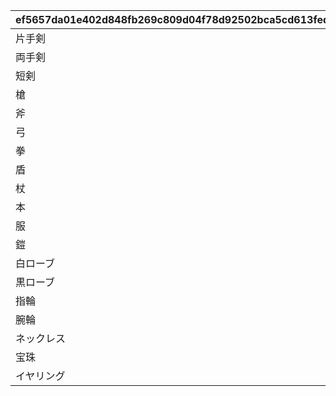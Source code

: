 |ef5657da01e402d848fb269c809d04f78d92502bca5cd613feda7f2e62f4ec03|49ff12c7b2221c4040dbea7edac933ee446ccb0474d1d1901784bfa0a7f03609|bb98814b7f758c054737c5bfd6635565dd56fb0611bc02f52dc951a86a9edfd3|fd58fcaa0c04af1b54f343b95f53a37995bfe63cc9a1c41b78023b99ad448beb|881c1ebaed911cf89e4a48593cc35ef4680b81e3fcab98d1cc3b9b593eafd7d2|
| --- | --- | --- | --- | --- |
|片手剣|red|101|90009|#D23232|
|両手剣|red|102|90009|#D23232|
|短剣|red|103|90009|#D23232|
|槍|red|104|90009|#D23232|
|斧|red|105|90009|#D23232|
|弓|red|106|90009|#D23232|
|拳|red|107|90009|#D23232|
|盾|red|108|90009|#D23232|
|杖|red|109|90009|#D23232|
|本|red|110|90009|#D23232|
|服|blue|201|90010|#476FD8|
|鎧|blue|202|90010|#476FD8|
|白ローブ|blue|203|90010|#476FD8|
|黒ローブ|blue|204|90010|#476FD8|
|指輪|yellow|301|90011|#E5681E|
|腕輪|yellow|302|90011|#E5681E|
|ネックレス|yellow|303|90011|#E5681E|
|宝珠|yellow|304|90011|#E5681E|
|イヤリング|yellow|305|90011|#E5681E|